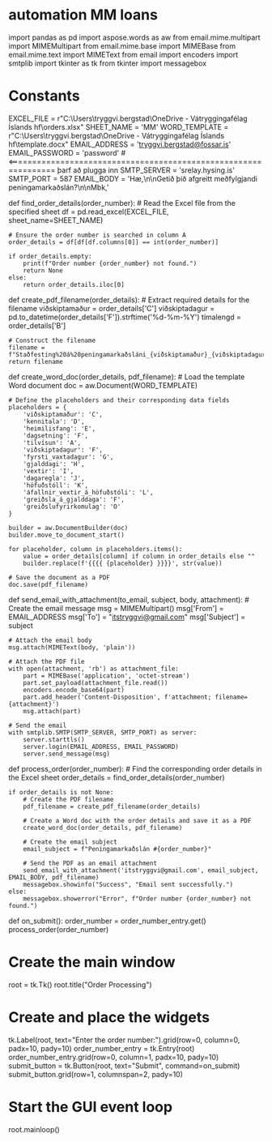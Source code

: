 # automation MM loans
import pandas as pd
import aspose.words as aw
from email.mime.multipart import MIMEMultipart
from email.mime.base import MIMEBase
from email.mime.text import MIMEText
from email import encoders
import smtplib
import tkinter as tk
from tkinter import messagebox

# Constants
EXCEL_FILE = r"C:\Users\tryggvi.bergstad\OneDrive - Vátryggingafélag Íslands hf\orders.xlsx"
SHEET_NAME = 'MM'
WORD_TEMPLATE = r"C:\Users\tryggvi.bergstad\OneDrive - Vátryggingafélag Íslands hf\template.docx"
EMAIL_ADDRESS = 'tryggvi.bergstad@fossar.is'
EMAIL_PASSWORD = 'password'  #  <================================================================ þarf að plugga inn
SMTP_SERVER = 'srelay.hysing.is'
SMTP_PORT = 587
EMAIL_BODY = 'Hæ,\n\nGetið þið afgreitt meðfylgjandi peningamarkaðslán?\n\nMbk,'

def find_order_details(order_number):
    # Read the Excel file from the specified sheet
    df = pd.read_excel(EXCEL_FILE, sheet_name=SHEET_NAME)
    
    # Ensure the order number is searched in column A
    order_details = df[df[df.columns[0]] == int(order_number)]
    
    if order_details.empty:
        print(f"Order number {order_number} not found.")
        return None
    else:
        return order_details.iloc[0]

def create_pdf_filename(order_details):
    # Extract required details for the filename
    viðskiptamaður = order_details['C']
    viðskiptadagur = pd.to_datetime(order_details['F']).strftime('%d-%m-%Y')
    tímalengd = order_details['B']

    # Construct the filename
    filename = f"Staðfesting%20á%20peningamarkaðsláni_{viðskiptamaður}_{viðskiptadagur}_{tímalengd}.pdf"
    return filename

def create_word_doc(order_details, pdf_filename):
    # Load the template Word document
    doc = aw.Document(WORD_TEMPLATE)
    
    # Define the placeholders and their corresponding data fields
    placeholders = {
        'viðskiptamaður': 'C',
        'kennitala': 'D',
        'heimilisfang': 'E',
        'dagsetning': 'F',  
        'tilvísun': 'A',    
        'viðskiptadagur': 'F',
        'fyrsti_vaxtadagur': 'G',
        'gjalddagi': 'H',
        'vextir': 'I',
        'dagaregla': 'J',  
        'höfuðstóll': 'K',
        'áfallnir_vextir_á_höfuðstóli': 'L',
        'greiðsla_á_gjalddaga': 'F',
        'greiðslufyrirkomulag': 'O'
    }
    
    builder = aw.DocumentBuilder(doc)
    builder.move_to_document_start()
    
    for placeholder, column in placeholders.items():
        value = order_details[column] if column in order_details else ""
        builder.replace(f'{{{{ {placeholder} }}}}', str(value))
    
    # Save the document as a PDF
    doc.save(pdf_filename)

def send_email_with_attachment(to_email, subject, body, attachment):
    # Create the email message
    msg = MIMEMultipart()
    msg['From'] = EMAIL_ADDRESS
    msg['To'] = "itstryggvi@gmail.com"
    msg['Subject'] = subject

    # Attach the email body
    msg.attach(MIMEText(body, 'plain'))

    # Attach the PDF file
    with open(attachment, 'rb') as attachment_file:
        part = MIMEBase('application', 'octet-stream')
        part.set_payload(attachment_file.read())
        encoders.encode_base64(part)
        part.add_header('Content-Disposition', f'attachment; filename= {attachment}')
        msg.attach(part)

    # Send the email
    with smtplib.SMTP(SMTP_SERVER, SMTP_PORT) as server:
        server.starttls()
        server.login(EMAIL_ADDRESS, EMAIL_PASSWORD)
        server.send_message(msg)


def process_order(order_number):
    # Find the corresponding order details in the Excel sheet
    order_details = find_order_details(order_number)
    
    if order_details is not None:
        # Create the PDF filename
        pdf_filename = create_pdf_filename(order_details)
        
        # Create a Word doc with the order details and save it as a PDF
        create_word_doc(order_details, pdf_filename)
        
        # Create the email subject
        email_subject = f"Peningamarkaðslán #{order_number}"
        
        # Send the PDF as an email attachment
        send_email_with_attachment('itstryggvi@gmail.com', email_subject, EMAIL_BODY, pdf_filename)
        messagebox.showinfo("Success", "Email sent successfully.")
    else:
        messagebox.showerror("Error", f"Order number {order_number} not found.")

def on_submit():
    order_number = order_number_entry.get()
    process_order(order_number)

# Create the main window
root = tk.Tk()
root.title("Order Processing")

# Create and place the widgets
tk.Label(root, text="Enter the order number:").grid(row=0, column=0, padx=10, pady=10)
order_number_entry = tk.Entry(root)
order_number_entry.grid(row=0, column=1, padx=10, pady=10)
submit_button = tk.Button(root, text="Submit", command=on_submit)
submit_button.grid(row=1, columnspan=2, pady=10)

# Start the GUI event loop
root.mainloop()

